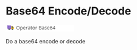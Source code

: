 # Base64 Encode/Decode

![Setting](../../../img/csvimport/operator_base64_symbol.png)

Do a base64 encode or decode





